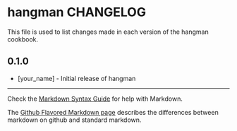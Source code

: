 hangman CHANGELOG
=================

This file is used to list changes made in each version of the hangman cookbook.

0.1.0
-----
- [your_name] - Initial release of hangman

- - -
Check the [Markdown Syntax Guide](http://daringfireball.net/projects/markdown/syntax) for help with Markdown.

The [Github Flavored Markdown page](http://github.github.com/github-flavored-markdown/) describes the differences between markdown on github and standard markdown.
